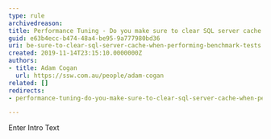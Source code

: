 ```yaml
---
type: rule
archivedreason: 
title: Performance Tuning - Do you make sure to clear SQL server cache when performing benchmark tests?
guid: e63b4ecc-b474-48a4-be95-9a777980bd36
uri: be-sure-to-clear-sql-server-cache-when-performing-benchmark-tests
created: 2019-11-14T23:15:10.0000000Z
authors:
- title: Adam Cogan
  url: https://ssw.com.au/people/adam-cogan
related: []
redirects:
- performance-tuning-do-you-make-sure-to-clear-sql-server-cache-when-performing-benchmark-tests

---
```



Enter Intro Text
<br><excerpt class='endintro'></excerpt><br>



